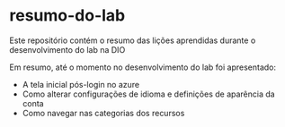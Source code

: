 # resumo-do-lab
Este repositório contém o resumo das lições aprendidas durante o desenvolvimento do lab na DIO

Em resumo, até o momento no desenvolvimento do lab foi apresentado:
- A tela inicial pós-login no azure
- Como alterar configurações de idioma e definições de aparência da conta
- Como navegar nas categorias dos recursos
